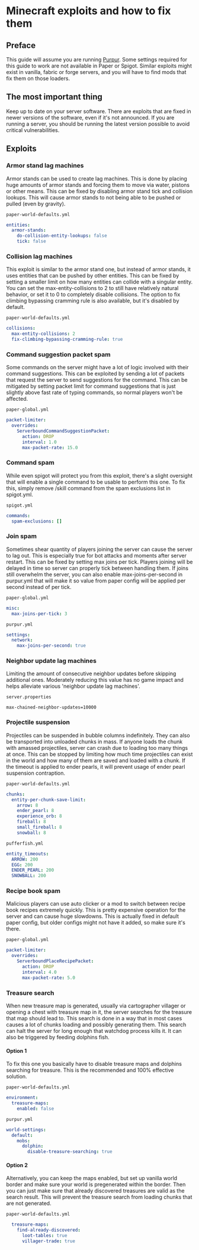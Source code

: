 # Minecraft exploits and how to fix them

## Preface
This guide will assume you are running [Purpur](https://purpurmc.org). Some settings required for this guide to work are
not available in Paper or Spigot. Similar exploits might exist in vanilla, fabric or forge servers, and you will have to
find mods that fix them on those loaders.

## The most important thing

Keep up to date on your server software. There are exploits that are fixed in newer versions of the software, even if
it's not announced. If you are running a server, you should be running the latest version possible to avoid critical
vulnerabilities.


## Exploits

### Armor stand lag machines

Armor stands can be used to create lag machines. This is done by placing huge amounts of armor stands and forcing them
to move via water, pistons or other means. This can be fixed by disabling armor stand tick and collision lookups. This
will cause armor stands to not being able to be pushed or pulled (even by gravity).

`paper-world-defaults.yml`
```yaml
entities:
  armor-stands:
    do-collision-entity-lookups: false
    tick: false
```

### Collision lag machines

This exploit is similar to the armor stand one, but instead of armor stands, it uses entities that can be pushed by
other entities. This can be fixed by setting a smaller limit on how many entities can collide with a singular entity.
You can set the max-entity-collisions to 2 to still have relatively natural behavior, or set it to 0 to completely
disable collisions. The option to fix climbing bypassing cramming rule is also available, but it's disabled by default.

`paper-world-defaults.yml`
```yaml
collisions:
  max-entity-collisions: 2
  fix-climbing-bypassing-cramming-rule: true
```

### Command suggestion packet spam

Some commands on the server might have a lot of logic involved with their command suggestions. This can be exploited by
sending a lot of packets that request the server to send suggestions for the command. This can be mitigated by setting
packet limit for command suggestions that is just slightly above fast rate of typing commands, so normal players won't
be affected.

`paper-global.yml`
```yaml
packet-limiter:
  overrides:
    ServerboundCommandSuggestionPacket:
      action: DROP
      interval: 1.0
      max-packet-rate: 15.0
```

### Command spam

While even spigot will protect you from this exploit, there's a slight oversight that will enable a single command to be
usable to perform this one. To fix this, simply remove /skill command from the spam exclusions list in spigot.yml.

`spigot.yml`
```yaml
commands:
  spam-exclusions: []
```

### Join spam

Sometimes shear quantity of players joining the server can cause the server to lag out. This is especially true for bot 
attacks and moments after server restart. This can be fixed by setting max joins per tick. Players joining will be
delayed in time so server can properly tick between handling them. If joins still overwhelm the server, you can also
enable max-joins-per-second in purpur.yml that will make it so value from paper config will be applied per second
instead of per tick.

`paper-global.yml`
```yaml
misc:
  max-joins-per-tick: 3
```

`purpur.yml`
```yaml
settings:
  network:
    max-joins-per-second: true
```

### Neighbor update lag machines

Limiting the amount of consecutive neighbor updates before skipping additional ones. Moderately reducing this value has no game impact and helps alleviate various 'neighbor update lag machines'.

`server.properties`
```properties
max-chained-neighbor-updates=10000
```

### Projectile suspension

Projectiles can be suspended in bubble columns indefinitely. They can also be transported into unloaded chunks in mass.
If anyone loads the chunk with amassed projectiles, server can crash due to loading too many things at once. This can
be stopped by limiting how much time projectiles can exist in the world and how many of them are saved and loaded with 
a chunk. If the timeout is applied to ender pearls, it will prevent usage of ender pearl suspension contraption.

`paper-world-defaults.yml`
```yaml
chunks:
  entity-per-chunk-save-limit:
    arrow: 8
    ender_pearl: 8
    experience_orb: 8
    fireball: 8
    small_fireball: 8
    snowball: 8
```

`pufferfish.yml`
```yaml
entity_timeouts:
  ARROW: 200
  EGG: 200
  ENDER_PEARL: 200
  SNOWBALL: 200
```

### Recipe book spam

Malicious players can use auto clicker or a mod to switch between recipe book recipes extremely quickly. This is pretty
expensive operation for the server and can cause huge slowdowns. This is actually fixed in default paper config, but
older configs might not have it added, so make sure it's there.

`paper-global.yml`
```yaml
packet-limiter:
  overrides:
    ServerboundPlaceRecipePacket:
      action: DROP
      interval: 4.0
      max-packet-rate: 5.0
```

### Treasure search

When new treasure map is generated, usually via cartographer villager or opening a chest with treasure map in it, the
server searches for the treasure that map should lead to. This search is done in a way that in most cases causes a lot
of chunks loading and possibly generating them. This search can halt the server for long enough that watchdog process 
kills it. It can also be triggered by feeding dolphins fish.

#### Option 1

To fix this one you basically have to disable treasure maps and dolphins searching for treasure. This is the recommended
and 100% effective solution.

`paper-world-defaults.yml`
```yaml 
environment:
  treasure-maps:
    enabled: false
```

`purpur.yml`
```yaml
world-settings:
  default:
    mobs:
      dolphin:
        disable-treasure-searching: true
```

#### Option 2

Alternatively, you can keep the maps enabled, but set up vanilla world border and make sure your world is pregenerated
within the border. Then you can just make sure that already discovered treasures are valid as the search result. This 
will prevent the treasure search from loading chunks that are not generated.

`paper-world-defaults.yml`
```yaml
  treasure-maps:
    find-already-discovered:
      loot-tables: true
      villager-trade: true
```
